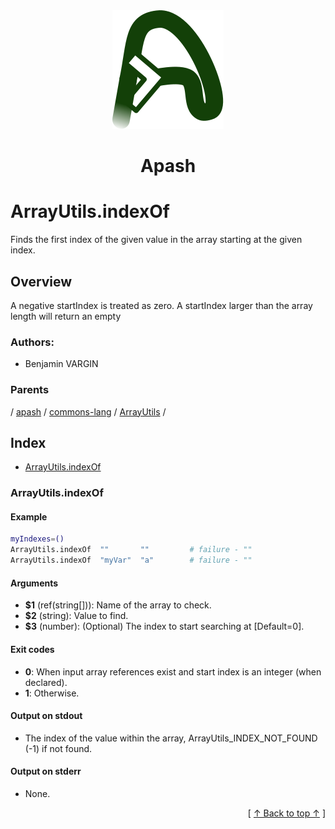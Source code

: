 
<div align='center' id='apash-top'>
  <a href='https://github.com/hastec-fr/apash'>
    <img alt='apash-logo' src='../../../../../../../assets/apash-logo.svg'/>
  </a>

  # Apash
</div>

# ArrayUtils.indexOf

Finds the first index of the given value in the array starting at the given index.

## Overview

A negative startIndex is treated as zero. A startIndex larger than the array length will return an empty
### Authors:
* Benjamin VARGIN

### Parents
<!-- apash.parentBegin -->
[](../../../../.md) / [apash](../../../apash.md) / [commons-lang](../../commons-lang.md) / [ArrayUtils](../ArrayUtils.md) / 
<!-- apash.parentEnd -->

## Index

* [ArrayUtils.indexOf](#arrayutilsindexof)

### ArrayUtils.indexOf

#### Example

```bash
myIndexes=()
ArrayUtils.indexOf  ""       ""         # failure - ""
ArrayUtils.indexOf  "myVar"  "a"        # failure - ""
```

#### Arguments

* **$1** (ref(string[])): Name of the array to check.
* **$2** (string): Value to find.
* **$3** (number): (Optional) The index to start searching at [Default=0].

#### Exit codes

* **0**: When input array references exist and start index is an integer (when declared).
* **1**: Otherwise.

#### Output on stdout

* The index of the value within the array, ArrayUtils_INDEX_NOT_FOUND (-1) if not found.

#### Output on stderr

* None.


  <div align='right'>[ <a href='#apash-top'>↑ Back to top ↑</a> ]</div>


